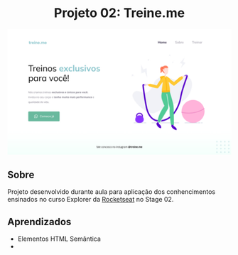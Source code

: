 <h1 style="text-align: center;">Projeto 02: Treine.me</h1>
<img style="text-align: center;" src="./images/screenshot.jpg"/>

## Sobre
Projeto desenvolvido durante aula para aplicação dos conhencimentos ensinados no curso Explorer da <a href="https://www.rocketseat.com.br/">Rocketseat</a> no Stage 02.

## Aprendizados
- Elementos HTML Semântica
- 